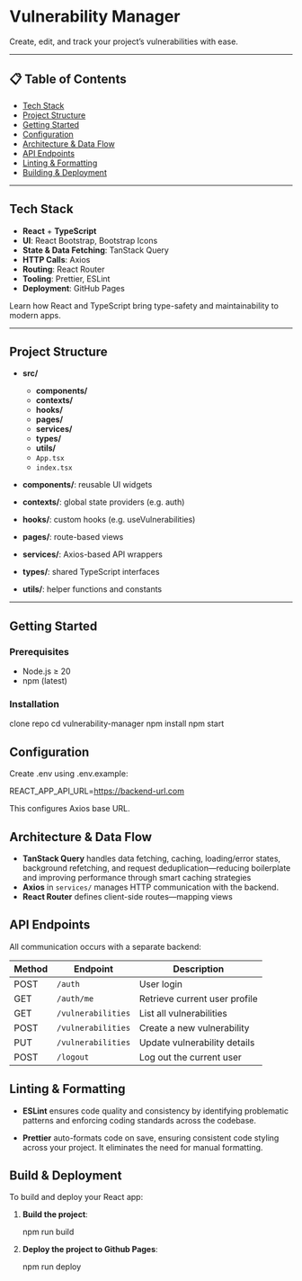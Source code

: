 # Vulnerability Manager

Create, edit, and track your project’s vulnerabilities with ease.

---

## 📋 Table of Contents

- [Tech Stack](#tech-stack)
- [Project Structure](#project-structure)
- [Getting Started](#getting-started)
- [Configuration](#configuration)
- [Architecture & Data Flow](#architecture--data-flow)
- [API Endpoints](#api-endpoints)
- [Linting & Formatting](#linting--formatting)
- [Building & Deployment](#build--deployment)

---

## Tech Stack

- **React** + **TypeScript**
- **UI**: React Bootstrap, Bootstrap Icons
- **State & Data Fetching**: TanStack Query
- **HTTP Calls**: Axios
- **Routing**: React Router
- **Tooling**: Prettier, ESLint
- **Deployment**: GitHub Pages

Learn how React and TypeScript bring type-safety and maintainability to modern apps.

---

## Project Structure

- **src/**
  - **components/**
  - **contexts/**
  - **hooks/**
  - **pages/**
  - **services/**
  - **types/**
  - **utils/**
  - `App.tsx`
  - `index.tsx`

- **components/**: reusable UI widgets
- **contexts/**: global state providers (e.g. auth)
- **hooks/**: custom hooks (e.g. useVulnerabilities)
- **pages/**: route-based views
- **services/**: Axios-based API wrappers
- **types/**: shared TypeScript interfaces
- **utils/**: helper functions and constants

---

## Getting Started

### Prerequisites

- Node.js ≥ 20
- npm (latest)

### Installation

clone repo
cd vulnerability-manager
npm install
npm start

## Configuration

Create .env using .env.example:

REACT_APP_API_URL=https://backend-url.com

This configures Axios base URL.

## Architecture & Data Flow

- **TanStack Query** handles data fetching, caching, loading/error states, background refetching, and request deduplication—reducing boilerplate and improving performance through smart caching strategies
- **Axios** in `services/` manages HTTP communication with the backend.
- **React Router** defines client-side routes—mapping views

## API Endpoints

All communication occurs with a separate backend:

| Method | Endpoint           | Description                   |
| ------ | ------------------ | ----------------------------- |
| POST   | `/auth`            | User login                    |
| GET    | `/auth/me`         | Retrieve current user profile |
| GET    | `/vulnerabilities` | List all vulnerabilities      |
| POST   | `/vulnerabilities` | Create a new vulnerability    |
| PUT    | `/vulnerabilities` | Update vulnerability details  |
| POST   | `/logout`          | Log out the current user      |

## Linting & Formatting

- **ESLint** ensures code quality and consistency by identifying problematic patterns and enforcing coding standards across the codebase.

- **Prettier** auto-formats code on save, ensuring consistent code styling across your project. It eliminates the need for manual formatting.

## Build & Deployment

To build and deploy your React app:

1. **Build the project**:

   npm run build

2. **Deploy the project to Github Pages**:

   npm run deploy
